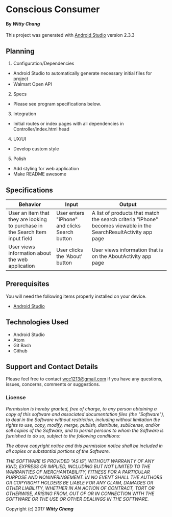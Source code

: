 # Conscious Consumer

#### By _**Witty Chang**_

This project was generated with [Android Studio](https://developer.android.com/studio/index.html) version 2.3.3

## Planning

1. Configuration/Dependencies
  * Android Studio to automatically generate necessary initial files for project
  * Walmart Open API

2. Specs
  * Please see program specifications below.

3. Integration
  * Initial routes or index pages with all dependencies in Controller/index.html head

4. UX/UI
  * Develop custom style

5. Polish
  * Add styling for web application
  * Make README awesome

## Specifications
|Behavior|Input|Output|
|---|---|---|
|User an item that they are looking to purchase in the Search Item input field| User enters "iPhone" and clicks Search button|A list of products that match the search criteria "iPhone" becomes viewable in the SearchResultActivity app page|
|User views information about the web application|User clicks the 'About' button|User views information that is on the AboutActivity app page|

## Prerequisites

You will need the following items properly installed on your device.

* [Android Studio](https://developer.android.com/studio/index.html)

## Technologies Used

* Android Studio
* Atom
* Git Bash
* Github

## Support and Contact Details

Please feel free to contact wcc1213@gmail.com if you have any questions, issues, concerns, comments or suggestions.

### License

_Permission is hereby granted, free of charge, to any person obtaining a copy of this software and associated documentation files (the "Software"), to deal in the Software without restriction, including without limitation the rights to use, copy, modify, merge, publish, distribute, sublicense, and/or sell copies of the Software, and to permit persons to whom the Software is furnished to do so, subject to the following conditions:_

_The above copyright notice and this permission notice shall be included in all copies or substantial portions of the Software._

_THE SOFTWARE IS PROVIDED "AS IS", WITHOUT WARRANTY OF ANY KIND, EXPRESS OR IMPLIED, INCLUDING BUT NOT LIMITED TO THE WARRANTIES OF MERCHANTABILITY, FITNESS FOR A PARTICULAR PURPOSE AND NONINFRINGEMENT. IN NO EVENT SHALL THE AUTHORS OR COPYRIGHT HOLDERS BE LIABLE FOR ANY CLAIM, DAMAGES OR OTHER LIABILITY, WHETHER IN AN ACTION OF CONTRACT, TORT OR OTHERWISE, ARISING FROM, OUT OF OR IN CONNECTION WITH THE SOFTWARE OR THE USE OR OTHER DEALINGS IN THE SOFTWARE._

Copyright (c) 2017 **_Witty Chang_**
